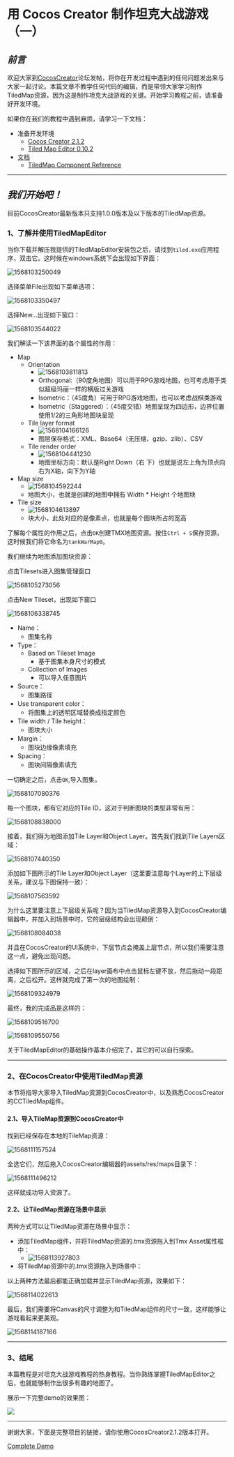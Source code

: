 # 用 Cocos Creator 制作坦克大战游戏（一）



## *前言*

欢迎大家到[CocosCreator](https://discuss.cocos2d-x.org/)论坛发帖，将你在开发过程中遇到的任何问题发出来与大家一起讨论。本篇文章不教学任何代码的编辑，而是带领大家学习制作TiledMap资源，因为这是制作坦克大战游戏的关键。开始学习教程之前，请准备好开发环境。

如果你在我们的教程中遇到麻烦，请学习一下文档：

- 准备开发环境
  - [Cocos Creator 2.1.2](http://cocos2d-x.org/filedown/CocosCreator_v2.1.2_win)
  - [Tiled Map Editor 0.10.2](https://github.com/Jno1995/TiledMapEditor)
- [文档](https://docs.cocos.com/creator/manual/en/)
  - [TiledMap Component Reference](https://docs.cocos.com/creator/manual/en/components/tiledmap.html?h=tiledmap)

------



## *我们开始吧！*

目前CocosCreator最新版本只支持1.0.0版本及以下版本的TiledMap资源。

### 1、了解并使用TiledMapEditor

当你下载并解压我提供的TiledMapEditor安装包之后，请找到`tiled.exe`应用程序，双击它。这时候在windows系统下会出现如下界面：

![1568103250049](.\images\1568103250049.png)

选择菜单File出现如下菜单选项：

![1568103350497](.\images\1568103350497.png)

选择New...出现如下窗口：

![1568103544022](.\images\1568103544022.png)

我们解读一下该界面的各个属性的作用：

* Map
  * Orientation 
    * ![1568103811813](.\images\1568103811813.png)
    * Orthogonal:（90度角地图）可以用于RPG游戏地图，也可考虑用于类似超级玛丽一样的横版过关游戏
    * Isometric：（45度角）可用于RPG游戏地图，也可以考虑战棋类游戏 
    * Isometric（Staggered）：（45度交错）地图呈现为四边形，边界位置使用1/2的三角形地图块呈现
  * Tile layer format
    * ![1568104166126](.\images\1568104166126.png)
    * 图层保存格式：XML、Base64（无压缩、gzip、zlib）、CSV 
  * Tile render order
    * ![1568104441230](.\images\1568104441230.png)
    * 地图坐标方向：默认是Right Down（右 下）也就是说左上角为顶点向右为X轴，向下为Y轴 
* Map size
  * ![1568104592244](.\images\1568104592244.png)
  * 地图大小，也就是创建的地图中拥有 Width * Height 个地图块 
* Tile size
  * ![1568104613897](.\images\1568104613897.png)
  * 块大小，此处对应的是像素点，也就是每个图块所占的宽高 

了解每个属性的作用之后，点击`OK`创建TMX地图资源。按住`Ctrl + S`保存资源，这时候我们将它命名为`tankWarMap0`。

我们继续为地图添加图块资源：

点击Tilesets进入图集管理窗口

![1568105273056](.\images\1568105273056.png)

点击New Tileset，出现如下窗口

![1568106338745](.\images\1568106338745.png)

* Name：
  * 图集名称
* Type：
  * Based  on Tileset Image
    * 基于图集本身尺寸的模式
  * Collection of Images
    * 可以导入任意图片
* Source：
  * 图集路径
* Use transparent color：
  * 将图集上的透明区域替换成指定颜色
* Tile width / Tile height：
  * 图块大小
* Margin：
  * 图块边缘像素填充
* Spacing：
  * 图块间隔像素填充

一切确定之后，点击`OK`,导入图集。

![1568107080376](.\images\1568107080376.png)

每一个图块，都有它对应的Tile ID，这对于判断图块的类型非常有用：

![1568108838000](.\images\1568108838000.png)

接着，我们得为地图添加Tile Layer和Object Layer。首先我们找到Tile Layers区域：

![1568107440350](.\images\1568107440350.png)

添加如下图所示的Tile Layer和Object Layer（这里要注意每个Layer的上下层级关系，建议与下图保持一致）：

![1568107563592](.\images\1568107563592.png)

为什么这里要注意上下层级关系呢？因为当TiledMap资源导入到CocosCreator编辑器中，并加入到场景中时，它的层级结构会出现颠倒：

![1568108084038](.\images\1568108084038.png)

并且在CocosCreator的UI系统中，下层节点会掩盖上层节点，所以我们需要注意这一点，避免出现问题。

选择如下图所示的区域，之后在layer画布中点击鼠标左键不放，然后拖动一段距离，之后松开。这样就完成了第一次的地图绘制：

![1568109324979](.\images\1568109324979.png)

最终，我的完成品是这样的：

![1568109516700](.\images\1568109516700.png)

![1568109550756](.\images\1568109550756.png)

关于TiledMapEditor的基础操作基本介绍完了，其它的可以自行探索。

---



### 2、在CocosCreator中使用TiledMap资源

本节将指导大家导入TiledMap资源到CocosCreator中，以及熟悉CocosCreator的CCTiledMap组件。

#### 2.1、导入TileMap资源到CocosCreator中

找到已经保存在本地的TileMap资源：

![1568111157524](.\images\1568111157524.png)

全选它们，然后拖入CocosCreator编辑器的assets/res/maps目录下：

![1568111496212](.\images\1568111496212.png)

这样就成功导入资源了。

#### 2.2、让TiledMap资源在场景中显示

两种方式可以让TiledMap资源在场景中显示：

* 添加TiledMap组件，并将TiledMap资源的.tmx资源拖入到Tmx Asset属性框中：
  * ![1568113927803](.\images\1568113927803.png)
* 将TiledMap资源中的.tmx资源拖入到场景中：

以上两种方法最后都能正确加载并显示TiledMap资源，效果如下：

![1568114022613](.\images\1568114022613.png)

最后，我们需要将Canvas的尺寸调整为和TiledMap组件的尺寸一致，这样能够让游戏看起来更美观。

![1568114187166](.\images\1568114187166.png)

---

### 3、结尾

本篇教程是对坦克大战游戏教程的热身教程。当你熟练掌握TiledMapEditor之后，也就能够制作出很多有趣的地图了。

展示一下完整demo的效果图：

![](F:\TestDemo\GIF.gif)

---

谢谢大家，下面是完整项目的链接，请你使用CocosCreator2.1.2版本打开。

[Complete Demo](https://github.com/Jno1995/Tank-War)

